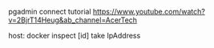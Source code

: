 pgadmin connect tutorial https://www.youtube.com/watch?v=2BjrT14Heug&ab_channel=AcerTech

host: docker inspect [id] take IpAddress